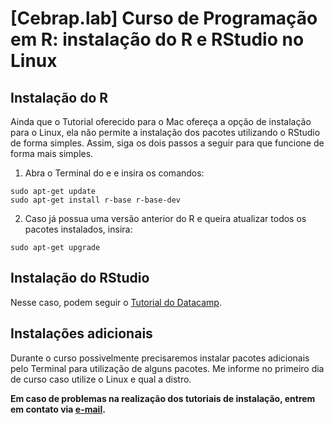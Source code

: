 # [Cebrap.lab] Curso de Programação em R: instalação do R e RStudio no Linux

## Instalação do R

Ainda que o Tutorial oferecido para o Mac ofereça a opção de instalação para o Linux, ela não permite a instalação dos pacotes utilizando o RStudio de forma simples. Assim, siga os dois passos a seguir para que funcione de forma mais simples.

1. Abra o Terminal do e e insira os comandos:

```{linux}
sudo apt-get update
sudo apt-get install r-base r-base-dev
```

2. Caso já possua uma versão anterior do R e queira atualizar todos os pacotes instalados, insira:

```{linux}
sudo apt-get upgrade
```

## Instalação do RStudio

Nesse caso, podem seguir o [Tutorial do Datacamp](https://www.datacamp.com/community/tutorials/installing-R-windows-mac-ubuntu).

## Instalações adicionais

Durante o curso possivelmente precisaremos instalar pacotes adicionais pelo Terminal para utilização de alguns pacotes. Me informe no primeiro dia de curso caso utilize o Linux e qual a distro.

**Em caso de problemas na realização dos tutoriais de instalação, entrem em contato via [e-mail](mailto:thiagomeireles@usp.br).**
